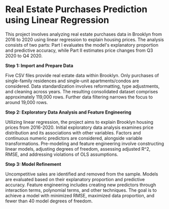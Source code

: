 # Real Estate Purchases Prediction using Linear Regression 

This project involves analyzing real estate purchases data in Brooklyn from 2016 to 2020 using linear regression to explain housing prices. The analysis consists of two parts: Part I evaluates the model's explanatory proportion and predictive accuracy, while Part II estimates price changes from Q3 2020 to Q4 2020. 

**Step 1: Import and Prepare Data**

Five CSV files provide real estate data within Brooklyn. Only purchases of single-family residences and single-unit apartments/condos are considered. Data standardization involves reformatting, type adjustments, and cleaning across years. The resulting consolidated dataset comprises approximately 119,000 rows. Further data filtering narrows the focus to around 19,000 rows.

**Step 2: Exploratory Data Analysis and Feature Engineering**

Utilizing linear regression, the project aims to explain Brooklyn housing prices from 2016-2020. Initial exploratory data analysis examines price distribution and its associations with other variables. Factors and continuous numeric predictors are considered, alongside variable transformations. Pre-modeling and feature engineering involve constructing linear models, adjusting degrees of freedom, assessing adjusted R^2, RMSE, and addressing violations of OLS assumptions.

**Step 3: Model Refinement**

Uncompetitive sales are identified and removed from the sample. Models are evaluated based on their explanatory proportion and predictive accuracy. Feature engineering includes creating new predictors through interaction terms, polynomial terms, and other techniques. The goal is to achieve a model with minimized RMSE, maximized data proportion, and fewer than 40 model degrees of freedom.

